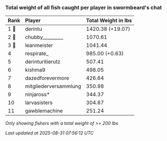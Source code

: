 ### Total weight of all fish caught per player in swormbeard's chat

| Rank  | Player                | Total Weight in lbs |
|:------|:----------------------|:--------------------|
| 1 🥇  | derintu               | 1420.38 (+19.07)    |
| 2 🥈  | chubby_________       | 1070.61             |
| 3 🥉  | leanmeister           | 1041.44             |
| 4     | respirate_            | 985.00 (+0.63)      |
| 5     | derinturitierutz      | 507.41              |
| 6     | kishma9               | 498.05              |
| 7     | dazedforevermore      | 426.64              |
| 8     | mitgliederversammlung | 350.98              |
| 9     | ninjaross*            | 344.37              |
| 10    | larvasisters          | 304.87              |
| 11    | gawblemachine         | 251.24              |

_Only showing fishers with a total weight of >= 200 lbs_

_Last updated at 2025-08-31 07:56:12 UTC_